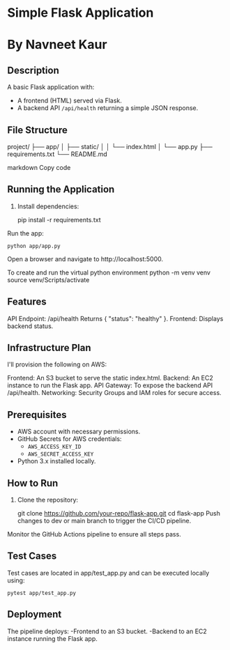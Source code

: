 # Simple Flask Application
# By Navneet Kaur
## Description
A basic Flask application with:
- A frontend (HTML) served via Flask.
- A backend API `/api/health` returning a simple JSON response.

## File Structure
project/ 
├── app/ 
│ ├── static/ 
│ │ └── index.html 
│ └── app.py 
├── requirements.txt 
└── README.md

markdown
Copy code

## Running the Application
1. Install dependencies:

   pip install -r requirements.txt

Run the app:

    python app/app.py

Open a browser and navigate to http://localhost:5000.

To create and run the virtual python environment 
    python -m venv venv
    source venv/Scripts/activate

## Features
API Endpoint: /api/health
Returns { "status": "healthy" }.
Frontend: Displays backend status.

## Infrastructure Plan
I'll provision the following on AWS:

Frontend: An S3 bucket to serve the static index.html.
Backend: An EC2 instance to run the Flask app.
API Gateway: To expose the backend API /api/health.
Networking: Security Groups and IAM roles for secure access.

## Prerequisites
- AWS account with necessary permissions.
- GitHub Secrets for AWS credentials:
  - `AWS_ACCESS_KEY_ID`
  - `AWS_SECRET_ACCESS_KEY`
- Python 3.x installed locally.

## How to Run
1. Clone the repository:

   git clone https://github.com/your-repo/flask-app.git
   cd flask-app
Push changes to dev or main branch to trigger the CI/CD pipeline.

Monitor the GitHub Actions pipeline to ensure all steps pass.

## Test Cases
Test cases are located in app/test_app.py and can be executed locally using:

    pytest app/test_app.py

## Deployment
The pipeline deploys:
    -Frontend to an S3 bucket.
    -Backend to an EC2 instance running the Flask app.